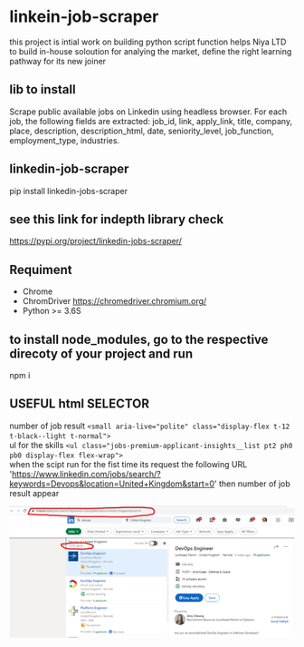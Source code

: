 # linkein-job-scraper
this project is intial work on building python script function helps Niya LTD to build in-house soloution for analying the market, define the right learning pathway for its new joiner 



 ## lib to install
 Scrape public available jobs on Linkedin using headless browser. For each job, the following fields are extracted:
 job_id, link, apply_link, title, company, place, description, description_html, date, seniority_level, job_function, employment_type, industries.

## linkedin-job-scraper
pip install linkedin-jobs-scraper

 ## see this link for indepth library check 
https://pypi.org/project/linkedin-jobs-scraper/

  ## Requiment
 - Chrome
 - ChromDriver   https://chromedriver.chromium.org/
 - Python >= 3.6S

  ## to install node_modules, go to the respective direcoty of your project and run
 npm i 

 ## USEFUL html SELECTOR
number of job result  ```<small aria-live="polite" class="display-flex t-12 t-black--light t-normal">``` <br>
 ul for the skills ```<ul class="jobs-premium-applicant-insights__list pt2 ph0 pb0 display-flex flex-wrap">```<br>
 when the scipt run for the fist time its request the following URL 'https://www.linkedin.com/jobs/search/?keywords=Devops&location=United+Kingdom&start=0'  then number of job result appear

 ![Alt text](asset/inhouse-scraping-data-project-htmltree.png)

